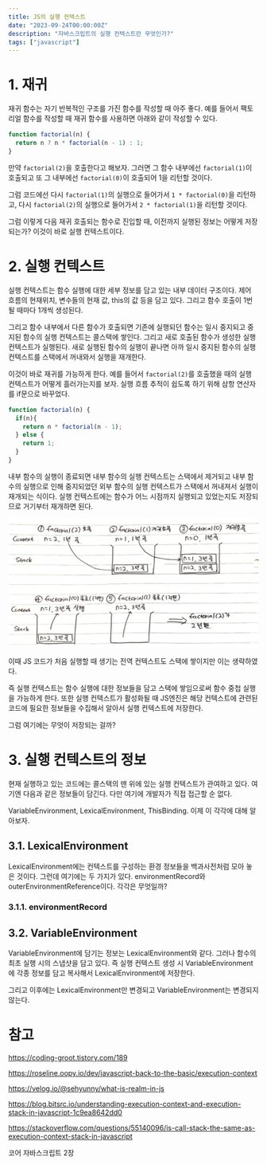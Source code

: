 ```yaml
---
title: JS의 실행 컨텍스트
date: "2023-09-24T00:00:00Z"
description: "자바스크립트의 실행 컨텍스트란 무엇인가?"
tags: ["javascript"]
---
```


# 1. 재귀

재귀 함수는 자기 반복적인 구조를 가진 함수를 작성할 때 아주 좋다. 예를 들어서 팩토리얼 함수를 작성할 때 재귀 함수를 사용하면 아래와 같이 작성할 수 있다.

```js
function factorial(n) {
  return n ? n * factorial(n - 1) : 1;
}
```

만약 `factorial(2)`을 호출한다고 해보자. 그러면 그 함수 내부에선 `factorial(1)`이 호출되고 또 그 내부에선 `factorial(0)`이 호출되어 1을 리턴할 것이다. 

그럼 코드에선 다시 `factorial(1)`의 실행으로 들어가서 `1 * factorial(0)`을 리턴하고, 다시 `factorial(2)`의 실행으로 들어가서 `2 * factorial(1)`을 리턴할 것이다.

그럼 이렇게 다음 재귀 호출되는 함수로 진입할 때, 이전까지 실행된 정보는 어떻게 저장되는가? 이것이 바로 실행 컨텍스트이다.

# 2. 실행 컨텍스트

실행 컨텍스트는 함수 실행에 대한 세부 정보를 담고 있는 내부 데이터 구조이다. 제어 흐름의 현재위치, 변수들의 현재 값, this의 값 등을 담고 있다. 그리고 함수 호출이 1번 될 때마다 1개씩 생성된다.

그리고 함수 내부에서 다른 함수가 호출되면 기존에 실행되던 함수는 일시 중지되고 중지된 함수의 실행 컨텍스트는 콜스택에 쌓인다. 그리고 새로 호출된 함수가 생성한 실행 컨텍스트가 실행된다. 새로 실행된 함수의 실행이 끝나면 아까 일시 중지된 함수의 실행 컨텍스트를 스택에서 꺼내와서 실행을 재개한다.

이것이 바로 재귀를 가능하게 한다. 예를 들어서 `factorial(2)`를 호출했을 때의 실행 컨텍스트가 어떻게 흘러가는지를 보자. 실행 흐름 추적이 쉽도록 하기 위해 삼항 연산자를 if문으로 바꾸었다.

```js
function factorial(n) {
  if(n){
    return n * factorial(n - 1);
  } else {
    return 1;
  }
}
```

내부 함수의 실행이 종료되면 내부 함수의 실행 컨텍스트는 스택에서 제거되고 내부 함수의 실행으로 인해 중지되었던 외부 함수의 실행 컨텍스트가 스택에서 꺼내져서 실행이 재개되는 식이다. 실행 컨텍스트에는 함수가 어느 시점까지 실행되고 있었는지도 저장되므로 거기부터 재개하면 된다.

![simulation](./context_simulation.jpeg)

이때 JS 코드가 처음 실행할 때 생기는 전역 컨텍스트도 스택에 쌓이지만 이는 생략하였다.

즉 실행 컨텍스트는 함수 실행에 대한 정보들을 담고 스택에 쌓임으로써 함수 중첩 실행을 가능하게 한다. 또한 실행 컨텍스트가 활성화될 때 JS엔진은 해당 컨텍스트에 관련된 코드에 필요한 정보들을 수집해서 알아서 실행 컨텍스트에 저장한다.

그럼 여기에는 무엇이 저장되는 걸까?

# 3. 실행 컨텍스트의 정보

현재 실행하고 있는 코드에는 콜스택의 맨 위에 있는 실행 컨텍스트가 관여하고 있다. 여기엔 다음과 같은 정보들이 담긴다. 다만 여기에 개발자가 직접 접근할 순 없다.

VariableEnvironment, LexicalEnvironment, ThisBinding. 이제 이 각각에 대해 알아보자.

## 3.1. LexicalEnvironment

LexicalEnvironment에는 컨텍스트를 구성하는 환경 정보들을 백과사전처럼 모아 놓은 것이다. 그런데 여기에는 두 가지가 있다. environmentRecord와 outerEnvironmentReference이다. 각각은 무엇일까?

### 3.1.1. environmentRecord



## 3.2. VariableEnvironment

VariableEnvironment에 담기는 정보는 LexicalEnvironment와 같다. 그러나 함수의 최초 실행 시의 스냅샷을 담고 있다. 즉 실행 컨텍스트 생성 시 VariableEnvironment에 각종 정보를 담고 복사해서 LexicalEnvironment에 저장한다. 

그리고 이후에는 LexicalEnvironment만 변경되고 VariableEnvironment는 변경되지 않는다.



# 참고

https://coding-groot.tistory.com/189

https://roseline.oopy.io/dev/javascript-back-to-the-basic/execution-context

https://velog.io/@sehyunny/what-is-realm-in-js

https://blog.bitsrc.io/understanding-execution-context-and-execution-stack-in-javascript-1c9ea8642dd0

https://stackoverflow.com/questions/55140096/is-call-stack-the-same-as-execution-context-stack-in-javascript

코어 자바스크립트 2장